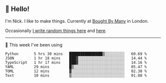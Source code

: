 ## 👋 Hello! 

I'm Nick. I like to make things. Currently at [Bought By Many](https://boughtbymany.com) in London.

Occasionally [I write random things here](https://nicksnell.com) and [here](https://twitter.com/nicksnell).

-------

🚀 This week I've been using

<!--START_SECTION:waka-->

```text
Python       5 hrs 30 mins   ███████████████▒░░░░░░░░░   60.69 %
JSON         1 hr 18 mins    ███▓░░░░░░░░░░░░░░░░░░░░░   14.44 %
TypeScript   1 hr 17 mins    ███▓░░░░░░░░░░░░░░░░░░░░░   14.16 %
YAML         29 mins         █▒░░░░░░░░░░░░░░░░░░░░░░░   05.47 %
TOML         12 mins         ▓░░░░░░░░░░░░░░░░░░░░░░░░   02.38 %
Text         10 mins         ▒░░░░░░░░░░░░░░░░░░░░░░░░   01.88 %
```

<!--END_SECTION:waka-->

